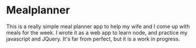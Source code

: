 # Mealplanner

This is a really simple meal planner app to help my wife and I come up with meals for 
the week. I wrote it as a web app to learn node, and practice my javascript and JQuery. 
It's far from perfect, but it is a work in progress. 
